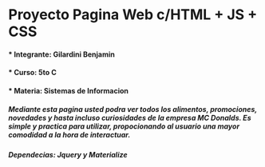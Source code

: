 # Proyecto Pagina Web c/HTML + JS + CSS
#### * Integrante: Gilardini Benjamin
#### * Curso: 5to C
#### * Materia: Sistemas de Informacion
##### Mediante esta pagina usted podra ver todos los alimentos, promociones, novedades y hasta incluso curiosidades de la empresa MC Donalds. Es simple y practica para utilizar, propocionando al usuario una mayor comodidad a la hora de interactuar.
##### Dependecias: Jquery y Materialize

